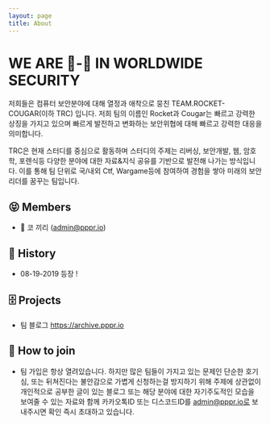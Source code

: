 ```yaml
---
layout: page
title: About
---
```


# WE ARE 🚀-🐆 IN WORLDWIDE SECURITY

저희들은 컴퓨터 보안분야에 대해 열정과 애착으로 뭉친 TEAM.ROCKET-COUGAR(이하 TRC) 입니다. 저희 팀의 이름인 Rocket과 Cougar는 빠르고 강력한 상징을 가지고 있으며 빠르게 발전하고 변화하는 보안위협에 대해 빠르고 강력한 대응을 의미합니다.

TRC은 현재 스터디를 중심으로 활동하며 스터디의 주제는 리버싱, 보안개발, 웹, 암호학, 포렌식등 다양한 분야에 대한 자료&지식 공유를 기반으로 발전해 나가는 방식입니다. 이를 통해 팀 단위로 국/내외 Ctf, Wargame등에 참여하여 경험을 쌓아 미래의 보안리더를 꿈꾸는 팀입니다.

## 😝 Members 

* 👑 코 끼리 (admin@pppr.io)

## 📜 History 

* 08-19-2019    등장 !

## 🗄️ Projects 

* 팀 블로그 <https://archive.pppr.io>

## 🚀 How to join

* 팀 가입은 항상 열려있습니다. 하지만 많은 팀들이 가지고 있는 문제인 단순한 호기심, 또는 뒤쳐진다는 불안감으로 가볍게 신청하는걸 방지하기 위해 주제에 상관없이 개인적으로 공부한 글이 있는 블로그 또는 해당 분야에 대한 자기주도적인 모습을 보여줄 수 있는 자료와 함께 카카오톡ID 또는 디스코드ID를 admin@pppr.io로 보내주시면 확인 즉시 초대하고 있습니다.
